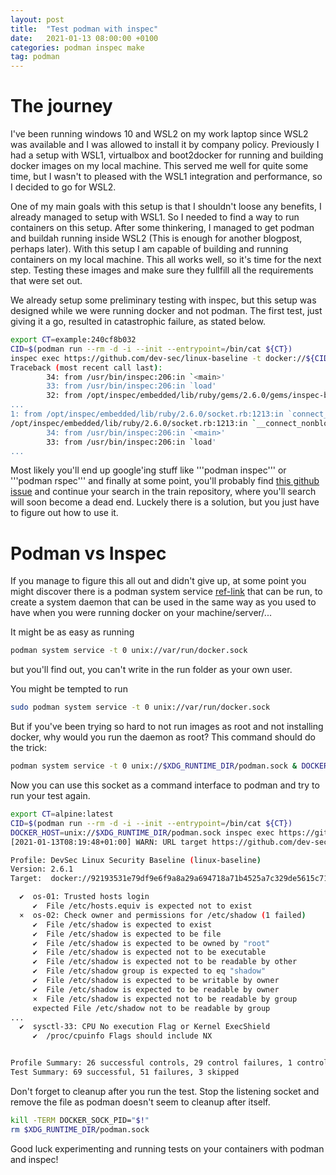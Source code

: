 ```yaml
---
layout: post
title:  "Test podman with inspec"
date:   2021-01-13 08:00:00 +0100
categories: podman inspec make
tag: podman
---
```

# The journey
I've been running windows 10 and WSL2 on my work laptop since WSL2 was available and I was allowed to install it by company policy. Previously I had a setup with WSL1, virtualbox and boot2docker for running and building docker images on my local machine. This served me well for quite some time, but I wasn't to pleased with the WSL1 integration and performance, so I decided to go for WSL2. 

One of my main goals with this setup is that I shouldn't loose any benefits, I already managed to setup with WSL1. So I needed to find a way to run containers on this setup. After some thinkering, I managed to get podman and buildah running inside WSL2 (This is enough for another blogpost, perhaps later). With this setup I am capable of building and running containers on my local machine. This all works well, so it's time for the next step. Testing these images and make sure they fullfill all the requirements that were set out.

We already setup some preliminary testing with inspec, but this setup was designed while we were running docker and not podman. The first test, just giving it a go, resulted in catastrophic failure, as stated below.

```bash
export CT=example:240cf8b032
CID=$(podman run --rm -d -i --init --entrypoint=/bin/cat ${CT})
inspec exec https://github.com/dev-sec/linux-baseline -t docker://${CID}
Traceback (most recent call last):
        34: from /usr/bin/inspec:206:in `<main>'
        33: from /usr/bin/inspec:206:in `load'
        32: from /opt/inspec/embedded/lib/ruby/gems/2.6.0/gems/inspec-bin-4.23.15/bin/inspec:11:in `<top (required)>'
...
1: from /opt/inspec/embedded/lib/ruby/2.6.0/socket.rb:1213:in `connect_nonblock'
/opt/inspec/embedded/lib/ruby/2.6.0/socket.rb:1213:in `__connect_nonblock': No such file or directory - connect(2) for /var/run/docker.sock (Errno::ENOENT)
        34: from /usr/bin/inspec:206:in `<main>'
        33: from /usr/bin/inspec:206:in `load'
...
```

Most likely you'll end up google'ing stuff like '''podman inspec''' or '''podman rspec''' and finally at some point, you'll probably find [this github issue](https://github.com/inspec/train/issues/525) and continue your search in the train repository, where you'll search will soon become a dead end. Luckely there is a solution, but you just have to figure out how to use it.

# Podman vs Inspec

If you manage to figure this all out and didn't give up, at some point you might discover there is a podman system service [ref-link](https://github.com/containers/podman/blob/master/docs/source/markdown/podman-system-service.1.md) that can be run, to create a system daemon that can be used in the same way as you used to have when you were running docker on your machine/server/...

It might be as easy as running
```bash
podman system service -t 0 unix://var/run/docker.sock
```
but you'll find out, you can't write in the run folder as your own user.

You might be tempted to run
```bash
sudo podman system service -t 0 unix://var/run/docker.sock
```
But if you've been trying so hard to not run images as root and not installing docker, why would you run the daemon as root? This command should do the trick:

```bash
podman system service -t 0 unix://$XDG_RUNTIME_DIR/podman.sock & DOCKER_SOCK_PID="$!"
```

Now you can use this socket as a command interface to podman and try to run your test again.

```bash
export CT=alpine:latest
CID=$(podman run --rm -d -i --init --entrypoint=/bin/cat ${CT})
DOCKER_HOST=unix://$XDG_RUNTIME_DIR/podman.sock inspec exec https://github.com/dev-sec/linux-baseline -t docker://${CID}
[2021-01-13T08:19:48+01:00] WARN: URL target https://github.com/dev-sec/linux-baseline transformed to https://github.com/dev-sec/linux-baseline/archive/master.tar.gz. Consider using the git fetcher

Profile: DevSec Linux Security Baseline (linux-baseline)
Version: 2.6.1
Target:  docker://92193531e79df9e6f9a8a29a694718a71b4525a7c329de5615c7185b4b7a95ca

  ✔  os-01: Trusted hosts login
     ✔  File /etc/hosts.equiv is expected not to exist
  ×  os-02: Check owner and permissions for /etc/shadow (1 failed)
     ✔  File /etc/shadow is expected to exist
     ✔  File /etc/shadow is expected to be file
     ✔  File /etc/shadow is expected to be owned by "root"
     ✔  File /etc/shadow is expected not to be executable
     ✔  File /etc/shadow is expected not to be readable by other
     ✔  File /etc/shadow group is expected to eq "shadow"
     ✔  File /etc/shadow is expected to be writable by owner
     ✔  File /etc/shadow is expected to be readable by owner
     ×  File /etc/shadow is expected not to be readable by group
     expected File /etc/shadow not to be readable by group
...
  ✔  sysctl-33: CPU No execution Flag or Kernel ExecShield
     ✔  /proc/cpuinfo Flags should include NX


Profile Summary: 26 successful controls, 29 control failures, 1 control skipped
Test Summary: 69 successful, 51 failures, 3 skipped
```

Don't forget to cleanup after you run the test. Stop the listening socket and remove the file as podman doesn't seem to cleanup after itself.
```bash
kill -TERM DOCKER_SOCK_PID="$!"
rm $XDG_RUNTIME_DIR/podman.sock
```

Good luck experimenting and running tests on your containers with podman and inspec!
